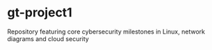 # gt-project1
Repository featuring core cybersecurity milestones in Linux, network diagrams and cloud security
